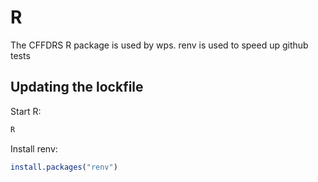 # R

The CFFDRS R package is used by wps.
renv is used to speed up github tests

## Updating the lockfile

Start R:

```bash
R
```

Install renv:

```R
install.packages("renv")
```
